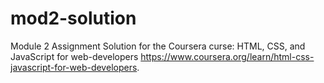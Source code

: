 # mod2-solution
Module 2 Assignment Solution for the Coursera curse: HTML, CSS, and JavaScript for web-developers  https://www.coursera.org/learn/html-css-javascript-for-web-developers.
